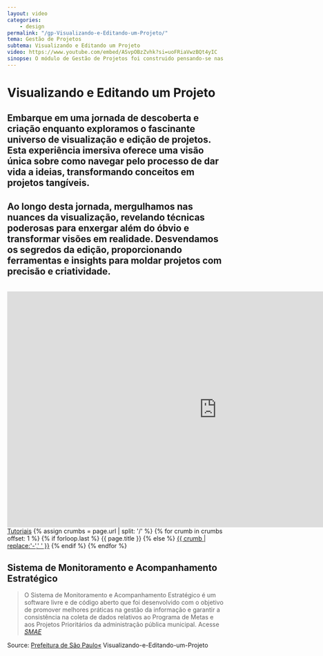 ```yaml
---
layout: video
categories:
    - design
permalink: "/gp-Visualizando-e-Editando-um-Projeto/"
tema: Gestão de Projetos
subtema: Visualizando e Editando um Projeto
video: https://www.youtube.com/embed/ASvpOBzZvhk?si=uoFRiaVwzBQt4yIC
sinopse: O módulo de Gestão de Projetos foi construido pensando-se nas especificidades e complexidades da gestão de projetos dentro da Administração Pública. Neste tutorial criaremos um novo projeto dentro do SMAE nos atentando para o preenchimento correto de todos os campos de texto solicitados, mesmo os não obrigatórios.
---
```

<!--Title-->

# Visualizando e Editando um Projeto

<!--Teaser-->

## Embarque em uma jornada de descoberta e criação enquanto exploramos o fascinante universo de visualização e edição de projetos. Esta experiência imersiva oferece uma visão única sobre como navegar pelo processo de dar vida a ideias, transformando conceitos em projetos tangíveis.

## Ao longo desta jornada, mergulhamos nas nuances da visualização, revelando técnicas poderosas para enxergar além do óbvio e transformar visões em realidade. Desvendamos os segredos da edição, proporcionando ferramentas e insights para moldar projetos com precisão e criatividade.

<br>

<!--Video-->

<iframe width='970' height='546' src='https://www.youtube.com/embed/ASvpOBzZvhk?si=uoFRiaVwzBQt4yIC' frameborder='0' allowfullscreen></iframe>

<!--Breadcrumbs-->


<nav class="breadcrumbs" id="breadcrumbs-tutoriais" role="menubar" aria-label="breadcrumbs">
  <a href="{{ site.url }}/tutoriais/">Tutoriais</a>
  {% assign crumbs = page.url | split: '/' %}
  {% for crumb in crumbs offset: 1 %}
    {% if forloop.last %}
      <a class="current">{{ page.title }}</a>
    {% else %}
      <a href="{{ site.url }}{{ site.baseurl }}{% assign crumb_limit = forloop.index | plus: 1 %}{% for crumb in crumbs limit: crumb_limit %}{{ crumb | append: '/' }}{% endfor %}">{{ crumb | replace:'-',' ' }}</a>
    {% endif %}
  {% endfor %}
</nav>



<!--more-->


## Sistema de Monitoramento e Acompanhamento Estratégico

> O Sistema de Monitoramento e Acompanhamento Estratégico é um software livre e de código aberto que foi desenvolvido com o objetivo de promover melhores práticas na gestão da informação e garantir a consistência na coleta de dados relativos ao Programa de Metas e aos Projetos Prioritários da administração pública municipal. Acesse <cite>[SMAE](https://smae.prefeitura.sp.fgv.br/login)</cite>



Source: [Prefeitura de São Paulo«](https://www.capital.sp.gov.br/)
Visualizando-e-Editando-um-Projeto